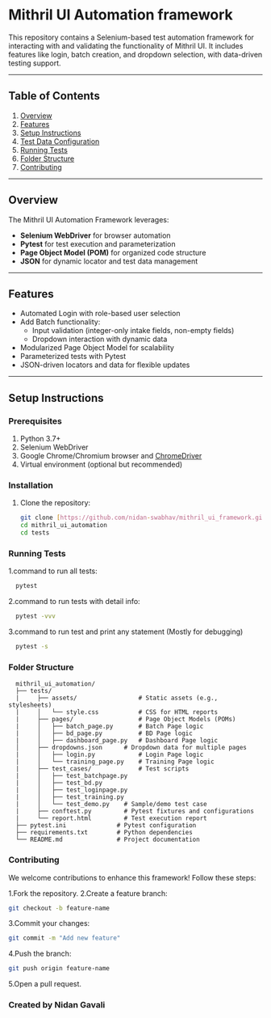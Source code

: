 # Mithril UI Automation framework

This repository contains a Selenium-based test automation framework for interacting with and validating the functionality of Mithril UI. It includes features like login, batch creation, and dropdown selection, with data-driven testing support.

---

## Table of Contents
1. [Overview](#overview)
2. [Features](#features)
3. [Setup Instructions](#setup-instructions)
4. [Test Data Configuration](#test-data-configuration)
5. [Running Tests](#running-tests)
6. [Folder Structure](#folder-structure)
7. [Contributing](#contributing)

---

## Overview
The Mithril UI Automation Framework leverages:
- **Selenium WebDriver** for browser automation
- **Pytest** for test execution and parameterization
- **Page Object Model (POM)** for organized code structure
- **JSON** for dynamic locator and test data management

---

## Features
- Automated Login with role-based user selection
- Add Batch functionality:
  - Input validation (integer-only intake fields, non-empty fields)
  - Dropdown interaction with dynamic data
- Modularized Page Object Model for scalability
- Parameterized tests with Pytest
- JSON-driven locators and data for flexible updates

---

## Setup Instructions

### Prerequisites
1. Python 3.7+
2. Selenium WebDriver
3. Google Chrome/Chromium browser and [ChromeDriver](https://chromedriver.chromium.org/)
4. Virtual environment (optional but recommended)

### Installation
1. Clone the repository:
   ```bash
   git clone [https://github.com/nidan-swabhav/mithril_ui_framework.git]
   cd mithril_ui_automation
   cd tests

### Running Tests
1.command to run all tests:
```bash
  pytest
```
2.command to run tests with detail info:
```bash
  pytest -vvv
```
3.command to run test and print any statement (Mostly for debugging)
```bash
  pytest -s
```
### Folder Structure
```
  mithril_ui_automation/
  ├── tests/
  |     ├── assets/                 # Static assets (e.g., stylesheets)
  |     │   └── style.css           # CSS for HTML reports
  |     ├── pages/                  # Page Object Models (POMs)
  |     │   ├── batch_page.py       # Batch Page logic
  |     │   ├── bd_page.py          # BD Page logic
  |     │   ├── dashboard_page.py   # Dashboard Page logic
  │     ├── dropdowns.json      # Dropdown data for multiple pages
  |     │   ├── login.py            # Login Page logic
  |     │   └── training_page.py    # Training Page logic
  |     ├── test_cases/             # Test scripts
  |     │   ├── test_batchpage.py
  |     │   ├── test_bd.py
  |     │   ├── test_loginpage.py
  |     │   ├── test_training.py
  |     │   └── test_demo.py    # Sample/demo test case
  |     ├── conftest.py         # Pytest fixtures and configurations
  |     └── report.html         # Test execution report
  ├── pytest.ini              # Pytest configuration
  ├── requirements.txt        # Python dependencies
  └── README.md               # Project documentation
```
### Contributing
We welcome contributions to enhance this framework! Follow these steps:

1.Fork the repository.
2.Create a feature branch:
```bash
git checkout -b feature-name
```
3.Commit your changes:
```bash
git commit -m "Add new feature"
```
4.Push the branch:
```bash
git push origin feature-name
```
5.Open a pull request.

### Created by Nidan Gavali

